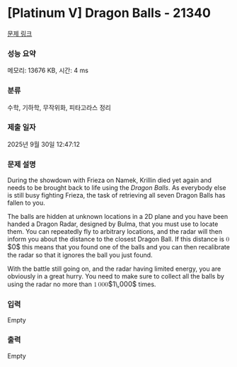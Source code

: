 # [Platinum V] Dragon Balls - 21340 

[문제 링크](https://www.acmicpc.net/problem/21340) 

### 성능 요약

메모리: 13676 KB, 시간: 4 ms

### 분류

수학, 기하학, 무작위화, 피타고라스 정리

### 제출 일자

2025년 9월 30일 12:47:12

### 문제 설명

<p>During the showdown with Frieza on Namek, Krillin died yet again and needs to be brought back to life using the <em>Dragon Balls</em>. As everybody else is still busy fighting Frieza, the task of retrieving all seven Dragon Balls has fallen to you.</p>

<p>The balls are hidden at unknown locations in a 2D plane and you have been handed a Dragon Radar, designed by Bulma, that you must use to locate them. You can repeatedly fly to arbitrary locations, and the radar will then inform you about the distance to the closest Dragon Ball. If this distance is <mjx-container class="MathJax" jax="CHTML" style="font-size: 109%; position: relative;"><mjx-math class="MJX-TEX" aria-hidden="true"><mjx-mn class="mjx-n"><mjx-c class="mjx-c30"></mjx-c></mjx-mn></mjx-math><mjx-assistive-mml unselectable="on" display="inline"><math xmlns="http://www.w3.org/1998/Math/MathML"><mn>0</mn></math></mjx-assistive-mml><span aria-hidden="true" class="no-mathjax mjx-copytext">$0$</span></mjx-container> this means that you found one of the balls and you can then recalibrate the radar so that it ignores the ball you just found.</p>

<p>With the battle still going on, and the radar having limited energy, you are obviously in a great hurry. You need to make sure to collect all the balls by using the radar no more than <mjx-container class="MathJax" jax="CHTML" style="font-size: 109%; position: relative;"><mjx-math class="MJX-TEX" aria-hidden="true"><mjx-mn class="mjx-n"><mjx-c class="mjx-c31"></mjx-c></mjx-mn><mjx-mstyle><mjx-mspace style="width: 0.167em;"></mjx-mspace></mjx-mstyle><mjx-mn class="mjx-n"><mjx-c class="mjx-c30"></mjx-c><mjx-c class="mjx-c30"></mjx-c><mjx-c class="mjx-c30"></mjx-c></mjx-mn></mjx-math><mjx-assistive-mml unselectable="on" display="inline"><math xmlns="http://www.w3.org/1998/Math/MathML"><mn>1</mn><mstyle scriptlevel="0"><mspace width="0.167em"></mspace></mstyle><mn>000</mn></math></mjx-assistive-mml><span aria-hidden="true" class="no-mathjax mjx-copytext">$1\,000$</span></mjx-container> times.</p>

### 입력 

 Empty

### 출력 

 Empty

